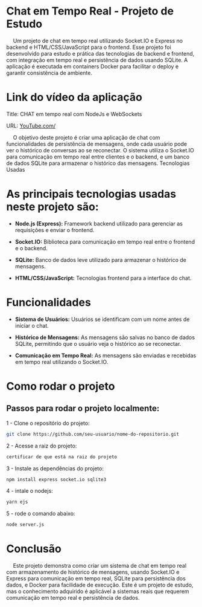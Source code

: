 # Chat em Tempo Real - Projeto de Estudo

&emsp; Um projeto de chat em tempo real utilizando Socket.IO e Express no backend e HTML/CSS/JavaScript para o frontend. Esse projeto foi desenvolvido para estudo e prática das tecnologias de backend e frontend, com integração em tempo real e persistência de dados usando SQLite. A aplicação é executada em containers Docker para facilitar o deploy e garantir consistência de ambiente.

# Link do vídeo da aplicação

Title: CHAT em tempo real com NodeJs e WebSockets

URL: [YouTube.com/](https://youtu.be/GHYnxoMC2cE)

&emsp; O objetivo deste projeto é criar uma aplicação de chat com funcionalidades de persistência de mensagens, onde cada usuário pode ver o histórico de conversas ao se reconectar. O sistema utiliza o Socket.IO para comunicação em tempo real entre clientes e o backend, e um banco de dados SQLite para armazenar o histórico das mensagens.
Tecnologias Usadas

# As principais tecnologias usadas neste projeto são:

- **Node.js (Express):** Framework backend utilizado para gerenciar as requisições e enviar o frontend.

- **Socket.IO:** Biblioteca para comunicação em tempo real entre o frontend e o backend.
    
- **SQLite:** Banco de dados leve utilizado para armazenar o histórico de mensagens.
        
- **HTML/CSS/JavaScript:** Tecnologias frontend para a interface do chat.

# Funcionalidades

- **Sistema de Usuários:** Usuários se identificam com um nome antes de iniciar o chat.
    
- **Histórico de Mensagens:** As mensagens são salvas no banco de dados SQLite, permitindo que o usuário veja o histórico ao se reconectar.
    
- **Comunicação em Tempo Real:** As mensagens são enviadas e recebidas em tempo real utilizando o Socket.IO.

# Como rodar o projeto

## Passos para rodar o projeto localmente:

1 - Clone o repositório do projeto:
```bash
git clone https://github.com/seu-usuario/nome-do-repositorio.git
```


2 - Acesse a raiz do projeto:
```bash
certificar de que está na raiz do projeto
```

3 - Instale as dependências do projeto:
```bash
npm install express socket.io sqlite3 
```

4 - intale o nodejs:
```bash
yarn ejs
```

5 - rode o comando abaixo:
```bash
node server.js
```

# Conclusão

&emsp; Este projeto demonstra como criar um sistema de chat em tempo real com armazenamento de histórico de mensagens, usando Socket.IO e Express para comunicação em tempo real, SQLite para persistência dos dados, e Docker para facilidade de execução. Este é um projeto de estudo, mas o conhecimento adquirido é aplicável a sistemas reais que requerem comunicação em tempo real e persistência de dados.